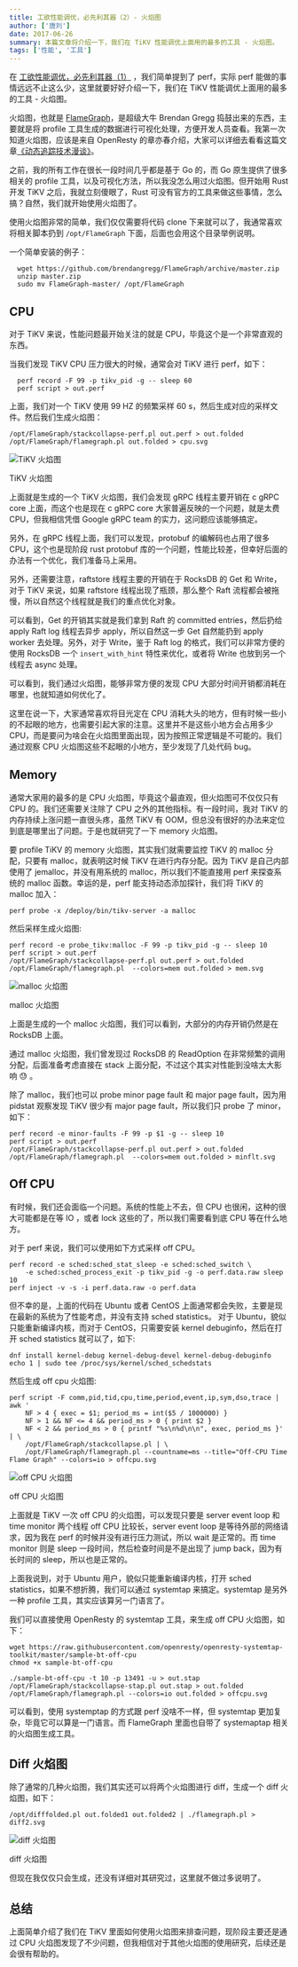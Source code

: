 ```yaml
---
title: 工欲性能调优，必先利其器（2）- 火焰图
author: ['唐刘']
date: 2017-06-26
summary: 本篇文章将介绍一下，我们在 TiKV 性能调优上面用的最多的工具 - 火焰图。
tags: ['性能', '工具']
---
```


在 [工欲性能调优，必先利其器（1）](./iostat-perf-strace.md) ，我们简单提到了 perf，实际 perf 能做的事情远远不止这么少，这里就要好好介绍一下，我们在 TiKV 性能调优上面用的最多的工具 - 火焰图。

火焰图，也就是 [FlameGraph](https://github.com/brendangregg/FlameGraph)，是超级大牛 Brendan Gregg 捣鼓出来的东西，主要就是将 profile 工具生成的数据进行可视化处理，方便开发人员查看。我第一次知道火焰图，应该是来自 OpenResty 的章亦春介绍，大家可以详细去看看这篇文章[《动态追踪技术漫谈》](https://openresty.org/posts/dynamic-tracing/)。

之前，我的所有工作在很长一段时间几乎都是基于 Go 的，而 Go 原生提供了很多相关的 profile 工具，以及可视化方法，所以我没怎么用过火焰图。但开始用 Rust 开发 TiKV 之后，我就立刻傻眼了，Rust 可没有官方的工具来做这些事情，怎么搞？自然，我们就开始使用火焰图了。

使用火焰图非常的简单，我们仅仅需要将代码 clone 下来就可以了，我通常喜欢将相关脚本扔到 `/opt/FlameGraph` 下面，后面也会用这个目录举例说明。

一个简单安装的例子：

```
  wget https://github.com/brendangregg/FlameGraph/archive/master.zip
  unzip master.zip
  sudo mv FlameGraph-master/ /opt/FlameGraph
```

## CPU

对于 TiKV 来说，性能问题最开始关注的就是 CPU，毕竟这个是一个非常直观的东西。

当我们发现 TiKV CPU 压力很大的时候，通常会对 TiKV 进行 perf，如下：

```
  perf record -F 99 -p tikv_pid -g -- sleep 60
  perf script > out.perf
```

上面，我们对一个 TiKV 使用 99 HZ 的频繁采样 60 s，然后生成对应的采样文件。然后我们生成火焰图：

```
/opt/FlameGraph/stackcollapse-perf.pl out.perf > out.folded
/opt/FlameGraph/flamegraph.pl out.folded > cpu.svg
```

![TiKV 火焰图](media/flame-graph/1.jpg)

<div class="caption-center">TiKV 火焰图</div>

上面就是生成的一个 TiKV 火焰图，我们会发现 gRPC 线程主要开销在 c gRPC core 上面，而这个也是现在 c gRPC core 大家普遍反映的一个问题，就是太费 CPU，但我相信凭借 Google gRPC team 的实力，这问题应该能够搞定。

另外，在 gRPC 线程上面，我们可以发现，protobuf 的编解码也占用了很多 CPU，这个也是现阶段 rust protobuf 库的一个问题，性能比较差，但幸好后面的办法有一个优化，我们准备马上采用。

另外，还需要注意，raftstore 线程主要的开销在于 RocksDB 的 Get 和 Write，对于 TiKV 来说，如果 raftstore 线程出现了瓶颈，那么整个 Raft 流程都会被拖慢，所以自然这个线程就是我们的重点优化对象。

可以看到，Get 的开销其实就是我们拿到 Raft 的 committed entries，然后扔给 apply Raft log 线程去异步 apply，所以自然这一步 Get 自然能扔到 apply worker 去处理。另外，对于 Write，鉴于 Raft log 的格式，我们可以非常方便的使用 RocksDB 一个 `insert_with_hint` 特性来优化，或者将 Write 也放到另一个线程去 async 处理。

可以看到，我们通过火焰图，能够非常方便的发现 CPU 大部分时间开销都消耗在哪里，也就知道如何优化了。

这里在说一下，大家通常喜欢将目光定在 CPU 消耗大头的地方，但有时候一些小的不起眼的地方，也需要引起大家的注意。这里并不是这些小地方会占用多少 CPU，而是要问为啥会在火焰图里面出现，因为按照正常逻辑是不可能的。我们通过观察 CPU 火焰图这些不起眼的小地方，至少发现了几处代码 bug。

## Memory

通常大家用的最多的是 CPU 火焰图，毕竟这个最直观，但火焰图可不仅仅只有 CPU 的。我们还需要关注除了 CPU 之外的其他指标。有一段时间，我对 TiKV 的内存持续上涨问题一直很头疼，虽然 TiKV 有 OOM，但总没有很好的办法来定位到底是哪里出了问题。于是也就研究了一下 memory 火焰图。

要 profile TiKV 的 memory 火焰图，其实我们就需要监控 TiKV 的 malloc 分配，只要有 malloc，就表明这时候 TiKV 在进行内存分配。因为 TiKV 是自己内部使用了 jemalloc，并没有用系统的 malloc，所以我们不能直接用 perf 来探查系统的 malloc 函数。幸运的是，perf 能支持动态添加探针，我们将 TiKV 的 malloc 加入：

```
perf probe -x /deploy/bin/tikv-server -a malloc
```

然后采样生成火焰图:

```
perf record -e probe_tikv:malloc -F 99 -p tikv_pid -g -- sleep 10
perf script > out.perf
/opt/FlameGraph/stackcollapse-perf.pl out.perf > out.folded
/opt/FlameGraph/flamegraph.pl  --colors=mem out.folded > mem.svg
```

![malloc 火焰图](media/flame-graph/2.png)

<div class="caption-center">malloc 火焰图</div>

上面是生成的一个 malloc 火焰图，我们可以看到，大部分的内存开销仍然是在 RocksDB 上面。

通过 malloc 火焰图，我们曾发现过 RocksDB 的 ReadOption 在非常频繁的调用分配，后面准备考虑直接在 stack 上面分配，不过这个其实对性能到没啥太大影响 :sweat: 。

除了 malloc，我们也可以 probe minor page fault 和 major page fault，因为用 pidstat 观察发现 TiKV 很少有 major page fault，所以我们只 probe 了 minor，如下：

```
perf record -e minor-faults -F 99 -p $1 -g -- sleep 10
perf script > out.perf
/opt/FlameGraph/stackcollapse-perf.pl out.perf > out.folded
/opt/FlameGraph/flamegraph.pl  --colors=mem out.folded > minflt.svg
```

## Off CPU

有时候，我们还会面临一个问题。系统的性能上不去，但 CPU 也很闲，这种的很大可能都是在等 IO ，或者 lock 这些的了，所以我们需要看到底 CPU 等在什么地方。

对于 perf 来说，我们可以使用如下方式采样 off CPU。

```
perf record -e sched:sched_stat_sleep -e sched:sched_switch \
    -e sched:sched_process_exit -p tikv_pid -g -o perf.data.raw sleep 10
perf inject -v -s -i perf.data.raw -o perf.data
```

但不幸的是，上面的代码在 Ubuntu 或者 CentOS 上面通常都会失败，主要是现在最新的系统为了性能考虑，并没有支持 sched statistics。 对于 Ubuntu，貌似只能重新编译内核，而对于 CentOS，只需要安装 kernel debuginfo，然后在打开 sched statistics 就可以了，如下:

```
dnf install kernel-debug kernel-debug-devel kernel-debug-debuginfo
echo 1 | sudo tee /proc/sys/kernel/sched_schedstats
```

然后生成 off cpu 火焰图:

```
perf script -F comm,pid,tid,cpu,time,period,event,ip,sym,dso,trace | awk '
    NF > 4 { exec = $1; period_ms = int($5 / 1000000) }
    NF > 1 && NF <= 4 && period_ms > 0 { print $2 }
    NF < 2 && period_ms > 0 { printf "%s\n%d\n\n", exec, period_ms }' | \
    /opt/FlameGraph/stackcollapse.pl | \
    /opt/FlameGraph/flamegraph.pl --countname=ms --title="Off-CPU Time Flame Graph" --colors=io > offcpu.svg
```

![off CPU 火焰图](media/flame-graph/3.png)

<div class="caption-center">off CPU 火焰图</div>

上面就是 TiKV 一次 off CPU 的火焰图，可以发现只要是 server event loop 和 time monitor 两个线程 off CPU 比较长，server event loop 是等待外部的网络请求，因为我在 perf 的时候并没有进行压力测试，所以 wait 是正常的。而 time monitor 则是 sleep 一段时间，然后检查时间是不是出现了 jump back，因为有长时间的 sleep，所以也是正常的。

上面我说到，对于 Ubuntu 用户，貌似只能重新编译内核，打开 sched statistics，如果不想折腾，我们可以通过 systemtap 来搞定。systemtap 是另外一种 profile 工具，其实应该算另一门语言了。

我们可以直接使用 OpenResty 的 systemtap 工具，来生成 off CPU 火焰图，如下：

```
wget https://raw.githubusercontent.com/openresty/openresty-systemtap-toolkit/master/sample-bt-off-cpu
chmod +x sample-bt-off-cpu

./sample-bt-off-cpu -t 10 -p 13491 -u > out.stap
/opt/FlameGraph/stackcollapse-stap.pl out.stap > out.folded
/opt/FlameGraph/flamegraph.pl --colors=io out.folded > offcpu.svg
```

可以看到，使用 systemptap 的方式跟 perf 没啥不一样，但 systemtap 更加复杂，毕竟它可以算是一门语言。而 FlameGraph 里面也自带了 systemaptap 相关的火焰图生成工具。

## Diff 火焰图

除了通常的几种火焰图，我们其实还可以将两个火焰图进行 diff，生成一个 diff 火焰图，如下：

```
/opt/difffolded.pl out.folded1 out.folded2 | ./flamegraph.pl > diff2.svg
```

![diff 火焰图](media/flame-graph/4.png)

<div class="caption-center">diff 火焰图</div>

但现在我仅仅只会生成，还没有详细对其研究过，这里就不做过多说明了。

## 总结

上面简单介绍了我们在 TiKV 里面如何使用火焰图来排查问题，现阶段主要还是通过 CPU 火焰图发现了不少问题，但我相信对于其他火焰图的使用研究，后续还是会很有帮助的。
